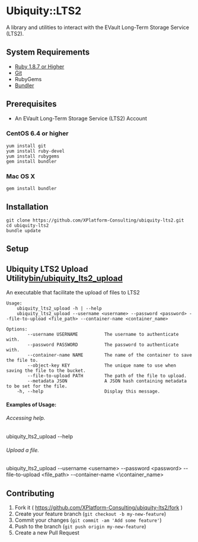 # Ubiquity::LTS2

A library and utilities to interact with the EVault Long-Term Storage Service (LTS2).

## System Requirements
   
  - <a href="https://www.ruby-lang.org/en/installation/" target="_blank">Ruby 1.8.7 or Higher</a>
  - <a href="http://git-scm.com/book/en/Getting-Started-Installing-Git" target="_blank">Git</a> 
  - RubyGems
  - <a href="http://bundler.io/" target="_blank">Bundler</a>
    
## Prerequisites

  - An EVault Long-Term Storage Service (LTS2) Account

### CentOS 6.4 or higher

    yum install git
    yum install ruby-devel
    yum install rubygems
    gem install bundler

### Mac OS X
    
    gem install bundler
    
## Installation

    git clone https://github.com/XPlatform-Consulting/ubiquity-lts2.git
    cd ubiquity-lts2
    bundle update

## Setup

## Ubiquity LTS2 Upload Utility[bin/ubiquity_lts2_upload](./bin/ubiquity_lts2_upload)

An executable that facilitate the upload of files to LTS2

    Usage:
        ubiquity_lts2_upload -h | --help
        ubiquity_lts2_upload --username <username> --password <password> --file-to-upload <file_path> --container-name <container_name> 
    
    Options:
            --username USERNAME          The username to authenticate with.
            --password PASSWORD          The password to authenticate with.
            --container-name NAME        The name of the container to save the file to.
            --object-key KEY             The unique name to use when saving the file to the bucket.
            --file-to-upload PATH        The path of the file to upload.
            --metadata JSON              A JSON hash containing metadata to be set for the file.
        -h, --help                       Display this message.

#### Examples of Usage:

###### Accessing help.
  ubiquity_lts2_upload --help
  
###### Upload a file.
  ubiquity_lts2_upload --username \<username\> --password \<password\> --file-to-upload \<file_path\> --container-name <\container_name\> 


## Contributing

1. Fork it ( https://github.com/XPlatform-Consulting/ubiquity-lts2/fork )
2. Create your feature branch (`git checkout -b my-new-feature`)
3. Commit your changes (`git commit -am 'Add some feature'`)
4. Push to the branch (`git push origin my-new-feature`)
5. Create a new Pull Request
